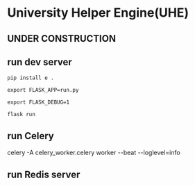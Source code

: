 # University Helper Engine(UHE)

## UNDER CONSTRUCTION

## run dev server

`pip install e .`

`export FLASK_APP=run.py`

`export FLASK_DEBUG=1`

`flask run`

## run Celery

celery -A celery_worker.celery worker --beat --loglevel=info

## run Redis server